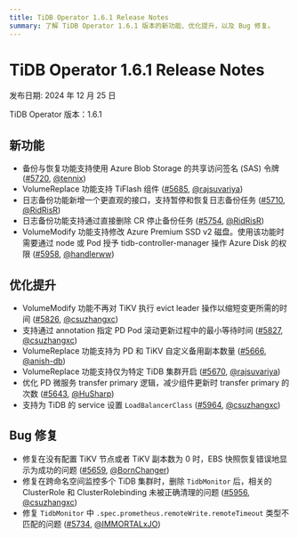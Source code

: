 ```yaml
---
title: TiDB Operator 1.6.1 Release Notes
summary: 了解 TiDB Operator 1.6.1 版本的新功能、优化提升，以及 Bug 修复。
---
```


# TiDB Operator 1.6.1 Release Notes

发布日期: 2024 年 12 月 25 日

TiDB Operator 版本：1.6.1

## 新功能

- 备份与恢复功能支持使用 Azure Blob Storage 的共享访问签名 (SAS) 令牌 ([#5720](https://github.com/pingcap/tidb-operator/pull/5720), [@tennix](https://github.com/tennix))
- VolumeReplace 功能支持 TiFlash 组件 ([#5685](https://github.com/pingcap/tidb-operator/pull/5685), [@rajsuvariya](https://github.com/rajsuvariya))
- 日志备份功能新增一个更直观的接口，支持暂停和恢复日志备份任务 ([#5710](https://github.com/pingcap/tidb-operator/pull/5710), [@RidRisR](https://github.com/RidRisR))
- 日志备份功能支持通过直接删除 CR 停止备份任务 ([#5754](https://github.com/pingcap/tidb-operator/pull/5754), [@RidRisR](https://github.com/RidRisR))
- VolumeModify 功能支持修改 Azure Premium SSD v2 磁盘。使用该功能时需要通过 node 或 Pod 授予 tidb-controller-manager 操作 Azure Disk 的权限 ([#5958](https://github.com/pingcap/tidb-operator/pull/5958), [@handlerww](https://github.com/handlerww))

## 优化提升

- VolumeModify 功能不再对 TiKV 执行 evict leader 操作以缩短变更所需的时间 ([#5826](https://github.com/pingcap/tidb-operator/pull/5826), [@csuzhangxc](https://github.com/csuzhangxc))
- 支持通过 annotation 指定 PD Pod 滚动更新过程中的最小等待时间 ([#5827](https://github.com/pingcap/tidb-operator/pull/5827), [@csuzhangxc](https://github.com/csuzhangxc))
- VolumeReplace 功能支持为 PD 和 TiKV 自定义备用副本数量 ([#5666](https://github.com/pingcap/tidb-operator/pull/5666), [@anish-db](https://github.com/anish-db))
- VolumeReplace 功能支持仅为特定 TiDB 集群开启 ([#5670](https://github.com/pingcap/tidb-operator/pull/5670), [@rajsuvariya](https://github.com/rajsuvariya))
- 优化 PD 微服务 transfer primary 逻辑，减少组件更新时 transfer primary 的次数 ([#5643](https://github.com/pingcap/tidb-operator/pull/5643), [@HuSharp](https://github.com/HuSharp))
- 支持为 TiDB 的 service 设置 `LoadBalancerClass` ([#5964](https://github.com/pingcap/tidb-operator/pull/5964), [@csuzhangxc](https://github.com/csuzhangxc))

## Bug 修复

- 修复在没有配置 TiKV 节点或者 TiKV 副本数为 0 时，EBS 快照恢复错误地显示为成功的问题 ([#5659](https://github.com/pingcap/tidb-operator/pull/5659), [@BornChanger](https://github.com/BornChanger))
- 修复在跨命名空间监控多个 TiDB 集群时，删除 `TidbMonitor` 后，相关的 ClusterRole 和 ClusterRolebinding 未被正确清理的问题 ([#5956](https://github.com/pingcap/tidb-operator/pull/5956), [@csuzhangxc](https://github.com/csuzhangxc))
- 修复 `TidbMonitor` 中 `.spec.prometheus.remoteWrite.remoteTimeout` 类型不匹配的问题 ([#5734](https://github.com/pingcap/tidb-operator/pull/5734), [@IMMORTALxJO](https://github.com/IMMORTALxJO))
